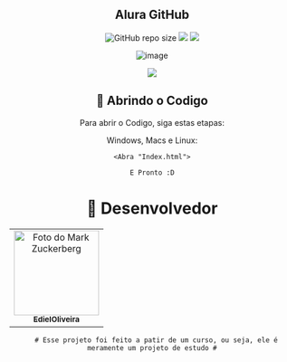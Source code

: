 <h2 align="center"> Alura GitHub </h2>

<div align="center">
  
![GitHub repo size](https://img.shields.io/github/repo-size/EdielOliveira/Alura-GitHub?style=for-the-badge)
<img src="http://img.shields.io/static/v1?label=LINGUAGEM&message=%20HTML&color=E34C26&style=for-the-badge">
<img src="http://img.shields.io/static/v1?label=PLATAFORMA&message=%20VSCODE&color=blue&style=for-the-badge">

</div>
<div align="center">
  
![image](http://www.unow.com.br/emDesenvolvimento.gif)

<img src="http://img.shields.io/static/v1?label=STATUS&message=%20FINALIZADO&color=GREEN&style=for-the-badge"/>
  
</div>

<div align="center">
  
## 🚀 Abrindo o Codigo

Para abrir o Codigo, siga estas etapas:

Windows, Macs e Linux:
```
<Abra "Index.html">
```
```
E Pronto :D
```

<h1 style: align="center">🤝 Desenvolvedor</h1>

<table style: align="center">
    <td align="center">
      <a href="#">
        <img src="https://avatars.githubusercontent.com/u/113260177?s=400&u=347f2b3ae130a0f7c84f0946b4278cd2581e8b16&v=4" width="150px;" alt="Foto do Mark Zuckerberg"/><br>
        <sub>
          <b>EdielOliveira</b>
        </sub>
      </a>
    </td>  
    </table>
    
      # Esse projeto foi feito a patir de um curso, ou seja, ele é meramente um projeto de estudo #
   

